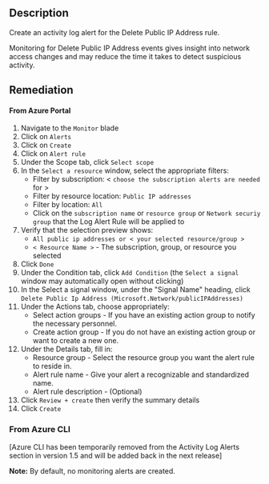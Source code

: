 ## Description

Create an activity log alert for the Delete Public IP Address rule.

Monitoring for Delete Public IP Address events gives insight into network access changes and may reduce the time it takes to detect suspicious activity.

## Remediation

#### From Azure Portal

  1. Navigate to the `Monitor` blade
  2. Click on `Alerts`
  3. Click on `Create`
  4. Click on `Alert rule`
  5. Under the Scope tab, click `Select scope`
  6. In the `Select a resource` window, select the appropriate filters:
      - Filter by subscription: < `choose the subscription alerts are needed` for >
      - Filter by resource location: `Public IP addresses`
      - Filter by location: `All`
      - Click on the `subscription name` or `resource group` or `Network securiy group` that the Log Alert Rule will be applied to
  7. Verify that the selection preview shows:
      - `All public ip addresses or < your selected resource/group >`
      - `< Resource Name >` - The subscription, group, or resource you selected
  8. Click `Done`
  9. Under the Condition tab, click `Add Condition` (the `Select a signal` window may automatically open without clicking)
  10. In the Select a signal window, under the "Signal Name" heading, click `Delete Public Ip Address (Microsoft.Network/publicIPAddresses)`
  11. Under the Actions tab, choose appropriately:
      - Select action groups - If you have an existing action group to notify the necessary personnel.
      - Create action group - If you do not have an existing action group or want to create a new one.
  12. Under the Details tab, fill in:
      -  Resource group - Select the resource group you want the alert rule to reside in.
      - Alert rule name - Give your alert a recognizable and standardized name.
      - Alert rule description - (Optional)
  13. Click `Review + create` then verify the summary details
  14. Click `Create`

### From Azure CLI

[Azure CLI has been temporarily removed from the Activity Log Alerts section in version 1.5 and will be added back in the next release]

**Note:** By default, no monitoring alerts are created.